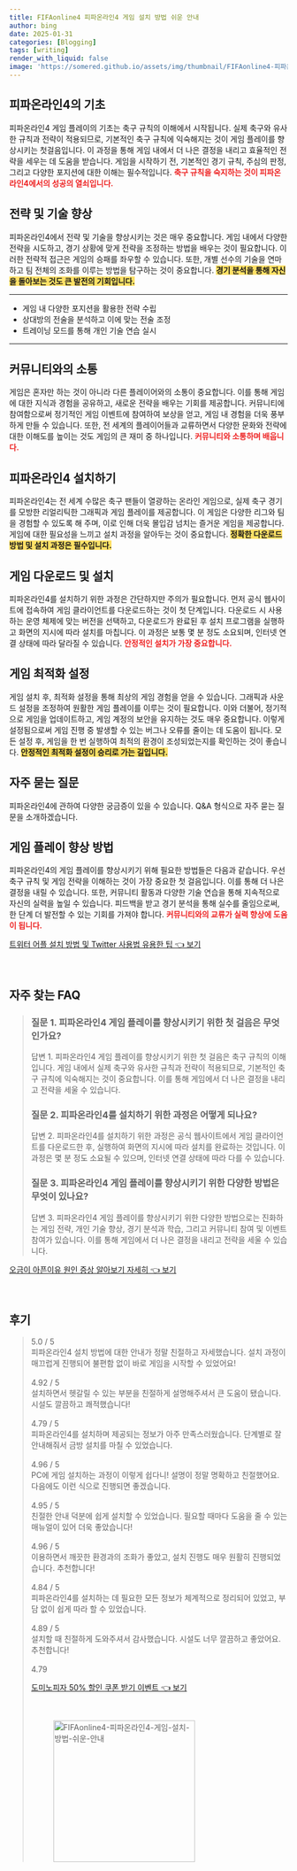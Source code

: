 ```yaml
---
title: FIFAonline4 피파온라인4 게임 설치 방법 쉬운 안내
author: bing
date: 2025-01-31
categories: [Blogging]
tags: [writing]
render_with_liquid: false
image: 'https://somered.github.io/assets/img/thumbnail/FIFAonline4-피파온라인4-게임-설치-방법-쉬운-안내.webp'
---
```



<h2 id='게임 플레이의 기초'>피파온라인4의 기초</h2>

<p>피파온라인4 게임 플레이의 기초는 축구 규칙의 이해에서 시작됩니다. 실제 축구와 유사한 규칙과 전략이 적용되므로, 기본적인 축구 규칙에 익숙해지는 것이 게임 플레이를 향상시키는 첫걸음입니다. 이 과정을 통해 게임 내에서 더 나은 결정을 내리고 효율적인 전략을 세우는 데 도움을 받습니다. 게임을 시작하기 전, 기본적인 경기 규칙, 주심의 판정, 그리고 다양한 포지션에 대한 이해는 필수적입니다. <b><span style="color: #ee2323;">축구 규칙을 숙지하는 것이 피파온라인4에서의 성공의 열쇠입니다.</span></b></p>

<h2 id='전략 및 기술 향상'>전략 및 기술 향상</h2>

<p>피파온라인4에서 전략 및 기술을 향상시키는 것은 매우 중요합니다. 게임 내에서 다양한 전략을 시도하고, 경기 상황에 맞게 전략을 조정하는 방법을 배우는 것이 필요합니다. 이러한 전략적 접근은 게임의 승패를 좌우할 수 있습니다. 또한, 개별 선수의 기술을 연마하고 팀 전체의 조화를 이루는 방법을 탐구하는 것이 중요합니다. <b><span style="background-color: #ffe066;">경기 분석을 통해 자신을 돌아보는 것도 큰 발전의 기회입니다.</span></b></p>

<hr />

<ul>
    <li>게임 내 다양한 포지션을 활용한 전략 수립</li>
    <li>상대방의 전술을 분석하고 이에 맞는 전술 조정</li>
    <li>트레이닝 모드를 통해 개인 기술 연습 실시</li>
</ul>

<hr />

<h2 id='커뮤니티 참여 및 이벤트'>커뮤니티와의 소통</h2>

<p>게임은 혼자만 하는 것이 아니라 다른 플레이어와의 소통이 중요합니다. 이를 통해 게임에 대한 지식과 경험을 공유하고, 새로운 전략을 배우는 기회를 제공합니다. 커뮤니티에 참여함으로써 정기적인 게임 이벤트에 참여하여 보상을 얻고, 게임 내 경험을 더욱 풍부하게 만들 수 있습니다. 또한, 전 세계의 플레이어들과 교류하면서 다양한 문화와 전략에 대한 이해도를 높이는 것도 게임의 큰 재미 중 하나입니다. <b><span style="color: #ee2323;">커뮤니티와 소통하며 배웁니다.</span></b></p>

<h2 id='피파온라인4 설치의 필요성'>피파온라인4 설치하기</h2>

<p>피파온라인4는 전 세계 수많은 축구 팬들이 열광하는 온라인 게임으로, 실제 축구 경기를 모방한 리얼리틱한 그래픽과 게임 플레이를 제공합니다. 이 게임은 다양한 리그와 팀을 경험할 수 있도록 해 주며, 이로 인해 더욱 몰입감 넘치는 즐거운 게임을 제공합니다. 게임에 대한 필요성을 느끼고 설치 과정을 알아두는 것이 중요합니다. <b><span style="background-color: #ffe066;">정확한 다운로드 방법 및 설치 과정은 필수입니다.</span></b></p>

<h2 id='다운로드 및 설치 과정'>게임 다운로드 및 설치</h2>

<p>피파온라인4를 설치하기 위한 과정은 간단하지만 주의가 필요합니다. 먼저 공식 웹사이트에 접속하여 게임 클라이언트를 다운로드하는 것이 첫 단계입니다. 다운로드 시 사용하는 운영 체제에 맞는 버전을 선택하고, 다운로드가 완료된 후 설치 프로그램을 실행하고 화면의 지시에 따라 설치를 마칩니다. 이 과정은 보통 몇 분 정도 소요되며, 인터넷 연결 상태에 따라 달라질 수 있습니다. <b><span style="color: #ee2323;">안정적인 설치가 가장 중요합니다.</span></b></p>

<h2 id='게임 설정 및 최적화'>게임 최적화 설정</h2>

<p>게임 설치 후, 최적화 설정을 통해 최상의 게임 경험을 얻을 수 있습니다. 그래픽과 사운드 설정을 조정하여 원활한 게임 플레이를 이루는 것이 필요합니다. 이와 더불어, 정기적으로 게임을 업데이트하고, 게임 계정의 보안을 유지하는 것도 매우 중요합니다. 이렇게 설정됨으로써 게임 진행 중 발생할 수 있는 버그나 오류를 줄이는 데 도움이 됩니다. 모든 설정 후, 게임을 한 번 실행하여 최적의 환경이 조성되었는지를 확인하는 것이 좋습니다. <b><span style="background-color: #ffe066;">안정적인 최적화 설정이 승리로 가는 길입니다.</span></b></p>

<h2 id='자주 묻는 질문'>자주 묻는 질문</h2>

<p>피파온라인4에 관하여 다양한 궁금증이 있을 수 있습니다. Q&A 형식으로 자주 묻는 질문을 소개하겠습니다.</p>

<h2 id='피파온라인4 플레이 향상 방법'>게임 플레이 향상 방법</h2>

<p>피파온라인4의 게임 플레이를 향상시키기 위해 필요한 방법들은 다음과 같습니다. 우선 축구 규칙 및 게임 전략을 이해하는 것이 가장 중요한 첫 걸음입니다. 이를 통해 더 나은 결정을 내릴 수 있습니다. 또한, 커뮤니티 활동과 다양한 기술 연습을 통해 지속적으로 자신의 실력을 높일 수 있습니다. 피드백을 받고 경기 분석을 통해 실수를 줄임으로써, 한 단계 더 발전할 수 있는 기회를 가져야 합니다. <b><span style="color: #ee2323;">커뮤니티와의 교류가 실력 향상에 도움이 됩니다.</span></b></p>


<p><a class="click-button" title="트위터 어플 설치 방법 및 Twitter 사용법 유용한 팁" href="https://somered.github.io/posts/%ED%8A%B8%EC%9C%84%ED%84%B0-%EC%96%B4%ED%94%8C-%EC%84%A4%EC%B9%98-%EB%B0%A9%EB%B2%95-%EB%B0%8F-Twitter-%EC%82%AC%EC%9A%A9%EB%B2%95-%EC%9C%A0%EC%9A%A9%ED%95%9C-%ED%8C%81/" rel="dofollow">트위터 어플 설치 방법 및 Twitter 사용법 유용한 팁 👈 보기</a></p><br>
<h2 id='자주_찾는_FAQ'>자주 찾는 FAQ</h2>
<div itemscope="" itemtype="https://schema.org/FAQPage"> 
<blockquote> 
<div itemscope="" itemprop="mainEntity" itemtype="https://schema.org/Question"> 
<h3 itemprop="name">질문 1. 피파온라인4 게임 플레이를 향상시키기 위한 첫 걸음은 무엇인가요?</h3> 
<div itemscope="" itemprop="acceptedAnswer" itemtype="https://schema.org/Answer"> 
<span itemprop="text"> 
<p>답변 1. 피파온라인4 게임 플레이를 향상시키기 위한 첫 걸음은 축구 규칙의 이해입니다. 게임 내에서 실제 축구와 유사한 규칙과 전략이 적용되므로, 기본적인 축구 규칙에 익숙해지는 것이 중요합니다. 이를 통해 게임에서 더 나은 결정을 내리고 전략을 세울 수 있습니다.</p> 
</span> 
</div> 
</div> 
<div itemscope="" itemprop="mainEntity" itemtype="https://schema.org/Question"> 
<h3 itemprop="name">질문 2. 피파온라인4를 설치하기 위한 과정은 어떻게 되나요?</h3> 
<div itemscope="" itemprop="acceptedAnswer" itemtype="https://schema.org/Answer"> 
<span itemprop="text"> 
<p>답변 2. 피파온라인4를 설치하기 위한 과정은 공식 웹사이트에서 게임 클라이언트를 다운로드한 후, 실행하여 화면의 지시에 따라 설치를 완료하는 것입니다. 이 과정은 몇 분 정도 소요될 수 있으며, 인터넷 연결 상태에 따라 다를 수 있습니다.</p> 
</span> 
</div> 
</div> 
<div itemscope="" itemprop="mainEntity" itemtype="https://schema.org/Question"> 
<h3 itemprop="name">질문 3. 피파온라인4 게임 플레이를 향상시키기 위한 다양한 방법은 무엇이 있나요?</h3> 
<div itemscope="" itemprop="acceptedAnswer" itemtype="https://schema.org/Answer"> 
<span itemprop="text"> 
<p>답변 3. 피파온라인4 게임 플레이를 향상시키기 위한 다양한 방법으로는 진화하는 게임 전략, 개인 기술 향상, 경기 분석과 학습, 그리고 커뮤니티 참여 및 이벤트 참여가 있습니다. 이를 통해 게임에서 더 나은 결정을 내리고 전략을 세울 수 있습니다.</p> 
</span> 
</div> 
</div> 
</blockquote> 
</div>
<p><a class="click-button" title="오금이 아픈이유 원인 증상 알아보기 자세히" href="https://somered.github.io/posts/%EC%98%A4%EA%B8%88%EC%9D%B4-%EC%95%84%ED%94%88%EC%9D%B4%EC%9C%A0-%EC%9B%90%EC%9D%B8-%EC%A6%9D%EC%83%81-%EC%95%8C%EC%95%84%EB%B3%B4%EA%B8%B0-%EC%9E%90%EC%84%B8%ED%9E%88/" rel="dofollow">오금이 아픈이유 원인 증상 알아보기 자세히 👈 보기</a></p><br>
<h2 id='후기'>후기</h2>
<div itemscope itemtype="https://schema.org/Product">
  <blockquote>
  <div itemprop="review" itemscope itemtype="https://schema.org/Review">
      <div itemprop="reviewRating" itemscope itemtype="https://schema.org/Rating"> <span itemprop="ratingValue">5.0</span> / <span itemprop="bestRating">5</span> </div>
      <span itemprop="reviewBody">피파온라인4 설치 방법에 대한 안내가 정말 친절하고 자세했습니다. 설치 과정이 매끄럽게 진행되어 불편함 없이 바로 게임을 시작할 수 있었어요!</span>
  </div>
  <br>
  <div itemprop="review" itemscope itemtype="https://schema.org/Review">
      <div itemprop="reviewRating" itemscope itemtype="https://schema.org/Rating"> <span itemprop="ratingValue">4.92</span> / <span itemprop="bestRating">5</span> </div>
      <span itemprop="reviewBody">설치하면서 헷갈릴 수 있는 부분을 친절하게 설명해주셔서 큰 도움이 됐습니다. 시설도 깔끔하고 쾌적했습니다!</span>
  </div>
  <br>
  <div itemprop="review" itemscope itemtype="https://schema.org/Review">
      <div itemprop="reviewRating" itemscope itemtype="https://schema.org/Rating"> <span itemprop="ratingValue">4.79</span> / <span itemprop="bestRating">5</span> </div>
      <span itemprop="reviewBody">피파온라인4를 설치하며 제공되는 정보가 아주 만족스러웠습니다. 단계별로 잘 안내해줘서 금방 설치를 마칠 수 있었습니다.</span>
  </div>
  <br>
  <div itemprop="review" itemscope itemtype="https://schema.org/Review">
      <div itemprop="reviewRating" itemscope itemtype="https://schema.org/Rating"> <span itemprop="ratingValue">4.96</span> / <span itemprop="bestRating">5</span> </div>
      <span itemprop="reviewBody">PC에 게임 설치하는 과정이 이렇게 쉽다니! 설명이 정말 명확하고 친절했어요. 다음에도 이런 식으로 진행되면 좋겠습니다.</span>
  </div>
  <br>
  <div itemprop="review" itemscope itemtype="https://schema.org/Review">
      <div itemprop="reviewRating" itemscope itemtype="https://schema.org/Rating"> <span itemprop="ratingValue">4.95</span> / <span itemprop="bestRating">5</span> </div>
      <span itemprop="reviewBody">친절한 안내 덕분에 쉽게 설치할 수 있었습니다. 필요할 때마다 도움을 줄 수 있는 매뉴얼이 있어 더욱 좋았습니다!</span>
  </div>
  <br>
  <div itemprop="review" itemscope itemtype="https://schema.org/Review">
      <div itemprop="reviewRating" itemscope itemtype="https://schema.org/Rating"> <span itemprop="ratingValue">4.96</span> / <span itemprop="bestRating">5</span> </div>
      <span itemprop="reviewBody">이용하면서 깨끗한 환경과의 조화가 좋았고, 설치 진행도 매우 원활히 진행되었습니다. 추천합니다!</span>
  </div>
  <br>
  <div itemprop="review" itemscope itemtype="https://schema.org/Review">
      <div itemprop="reviewRating" itemscope itemtype="https://schema.org/Rating"> <span itemprop="ratingValue">4.84</span> / <span itemprop="bestRating">5</span> </div>
      <span itemprop="reviewBody">피파온라인4를 설치하는 데 필요한 모든 정보가 체계적으로 정리되어 있었고, 부담 없이 쉽게 따라 할 수 있었습니다.</span>
  </div>
  <br>
  <div itemprop="review" itemscope itemtype="https://schema.org/Review">
      <div itemprop="reviewRating" itemscope itemtype="https://schema.org/Rating"> <span itemprop="ratingValue">4.89</span> / <span itemprop="bestRating">5</span> </div>
      <span itemprop="reviewBody">설치할 때 친절하게 도와주셔서 감사했습니다. 시설도 너무 깔끔하고 좋았어요. 추천합니다!</span>
  </div>
  <br>
  <div itemprop="review" itemscope itemtype="https://schema.org/Review">
      <div itemprop="reviewRating" itemscope itemtype="https://schema.org/Rating"> <span itemprop="ratingValue">4.79
<p><a class="click-button" title="도미노피자 50% 할인 쿠폰 받기 이벤트" href="https://somered.github.io/posts/%EB%8F%84%EB%AF%B8%EB%85%B8%ED%94%BC%EC%9E%90-50-%ED%95%A0%EC%9D%B8-%EC%BF%A0%ED%8F%B0-%EB%B0%9B%EA%B8%B0-%EC%9D%B4%EB%B2%A4%ED%8A%B8/" rel="dofollow">도미노피자 50% 할인 쿠폰 받기 이벤트 👈 보기</a></p><br>
<figure class="image"><img src="https://somered.github.io/assets/img/thumbnail/FIFAonline4-피파온라인4-게임-설치-방법-쉬운-안내.webp" alt="FIFAonline4-피파온라인4-게임-설치-방법-쉬운-안내" width="256" height="256"></figure>